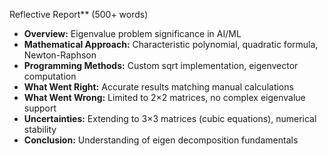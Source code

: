 Reflective Report** (500+ words)
- **Overview:** Eigenvalue problem significance in AI/ML
- **Mathematical Approach:** Characteristic polynomial, quadratic formula, Newton-Raphson
- **Programming Methods:** Custom sqrt implementation, eigenvector computation
- **What Went Right:** Accurate results matching manual calculations
- **What Went Wrong:** Limited to 2×2 matrices, no complex eigenvalue support
- **Uncertainties:** Extending to 3×3 matrices (cubic equations), numerical stability
- **Conclusion:** Understanding of eigen decomposition fundamentals